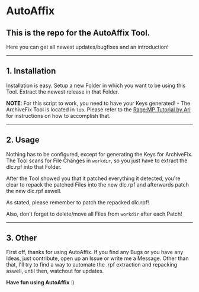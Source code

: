 # AutoAffix
## This is the repo for the AutoAffix Tool.
Here you can get all newest updates/bugfixes and an introduction!



----
## 1. Installation

Installation is easy.
Setup a new Folder in which you want to be using this Tool.
Extract the newest release in that Folder.

**NOTE**: For this script to work, you need to have your Keys generated! - The ArchiveFix Tool is located in `lib`.
Please refer to the [Rage:MP Tutorial by Ari](https://rage.mp/forums/topic/1194-how-to-affix-vehicle-addon-mods/) for instructions on how to accomplish that.



----
## 2. Usage
Nothing has to be configured, except for generating the Keys for ArchiveFix.
The Tool scans for File Changes in `workdir`, so you just have to extract the dlc.rpf into that Folder.

After the Tool showed you that it patched everything it detected, you're clear to repack the patched Files
into the new dlc.rpf and afterwards patch the new dlc.rpf aswell.

As stated, please remember to patch the repacked dlc.rpf!

Also, don't forget to delete/move all Files from `workdir` after each Patch!


----
## 3.  Other
First off, thanks for using AutoAffix.
If you find any Bugs or you have any Ideas, just contribute, open up an Issue or write me a Message.
Other than that, I'll try to find a way to automate the .rpf extraction and repacking aswell, until then, watchout for updates.

**Have fun using AutoAffix** :)
